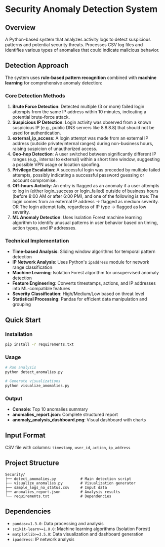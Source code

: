 # Security Anomaly Detection System

## Overview
A Python-based system that analyzes activity logs to detect suspicious patterns and potential security threats. Processes CSV log files and identifies various types of anomalies that could indicate malicious behavior.

## Detection Approach

The system uses **rule-based pattern recognition** combined with **machine learning** for comprehensive anomaly detection:

### Core Detection Methods
1. **Brute Force Detection**: Detected multiple (3 or more) failed login attempts from the same IP address within 10 minutes, indicating a potential brute-force attack.
2. **Suspicious IP Detection**: Login activity was observed from a known suspicious IP (e.g., public DNS servers like 8.8.8.8) that should not be used for authentication.
3. **external_ip_access**: A login attempt was made from an external IP address (outside private/internal ranges) during non-business hours, raising suspicion of unauthorized access.
4. **Geo-hop Detection**: A user switched between significantly different IP ranges (e.g., internal to external) within a short time window, suggesting a possible VPN usage or location spoofing.
5. **Privilege Escalation**: A successful login was preceded by multiple failed attempts, possibly indicating a successful password guessing or account compromise.
6. **Off-hours Activity**: An entry is flagged as an anomaly if a user attempts to log in (either login_success or login_failed) outside of business hours (before 8:00 AM or after 6:00 PM), and one of the following is true:
The login comes from an external IP address → flagged as medium severity.
OR
The login attempt fails, regardless of IP type → flagged as low severity.
7. **ML Anomaly Detection**: Uses Isolation Forest machine learning algorithm to identify unusual patterns in user behavior based on timing, action types, and IP addresses.


### Technical Implementation
- **Time-based Analysis**: Sliding window algorithms for temporal pattern detection
- **IP Network Analysis**: Uses Python's `ipaddress` module for network range classification
- **Machine Learning**: Isolation Forest algorithm for unsupervised anomaly detection
- **Feature Engineering**: Converts timestamps, actions, and IP addresses into ML-compatible features
- **Severity Classification**: High/Medium/Low based on threat level
- **Statistical Processing**: Pandas for efficient data manipulation and grouping

## Quick Start

### Installation
```bash
pip install -r requirements.txt
```

### Usage
```bash
# Run analysis
python detect_anomalies.py

# Generate visualizations
python visualize_anomalies.py
```

### Output
- **Console**: Top 10 anomalies summary
- **anomalies_report.json**: Complete structured report
- **anomaly_analysis_dashboard.png**: Visual dashboard with charts

## Input Format
CSV file with columns: `timestamp`, `user_id`, `action`, `ip_address`


## Project Structure
```
Security/
├── detect_anomalies.py           # Main detection script
├── visualize_anomalies.py        # Visualization generator
├── sample_logs_no_status.csv     # Input data
├── anomalies_report.json         # Analysis results
└── requirements.txt              # Dependencies
```

## Dependencies


- `pandas>=1.3.0`: Data processing and analysis
- `scikit-learn>=1.0.0`: Machine learning algorithms (Isolation Forest)
- `matplotlib>=3.5.0`: Data visualization and dashboard generation
- `ipaddress`: IP network analysis 
